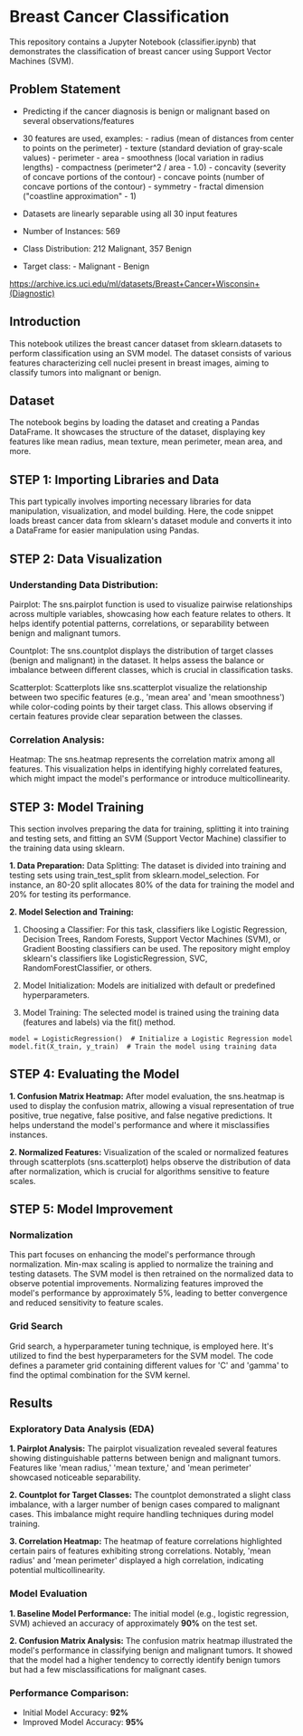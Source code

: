 # Breast Cancer Classification

This repository contains a Jupyter Notebook (classifier.ipynb) that demonstrates the classification of breast cancer using Support Vector Machines (SVM).

## Problem Statement
- Predicting if the cancer diagnosis is benign or malignant based on several observations/features 
- 30 features are used, examples:
        - radius (mean of distances from center to points on the perimeter)
        - texture (standard deviation of gray-scale values)
        - perimeter
        - area
        - smoothness (local variation in radius lengths)
        - compactness (perimeter^2 / area - 1.0)
        - concavity (severity of concave portions of the contour)
        - concave points (number of concave portions of the contour)
        - symmetry 
        - fractal dimension ("coastline approximation" - 1)

- Datasets are linearly separable using all 30 input features
- Number of Instances: 569
- Class Distribution: 212 Malignant, 357 Benign
- Target class:
         - Malignant
         - Benign


https://archive.ics.uci.edu/ml/datasets/Breast+Cancer+Wisconsin+(Diagnostic)

## Introduction
This notebook utilizes the breast cancer dataset from sklearn.datasets to perform classification using an SVM model. The dataset consists of various features characterizing cell nuclei present in breast images, aiming to classify tumors into malignant or benign.

## Dataset
The notebook begins by loading the dataset and creating a Pandas DataFrame. It showcases the structure of the dataset, displaying key features like mean radius, mean texture, mean perimeter, mean area, and more.

## STEP 1: Importing Libraries and Data
This part typically involves importing necessary libraries for data manipulation, visualization, and model building. Here, the code snippet loads breast cancer data from sklearn's dataset module and converts it into a DataFrame for easier manipulation using Pandas.

## STEP 2: Data Visualization
### Understanding Data Distribution:
Pairplot: The sns.pairplot function is used to visualize pairwise relationships across multiple variables, showcasing how each feature relates to others. It helps identify potential patterns, correlations, or separability between benign and malignant tumors.

Countplot: The sns.countplot displays the distribution of target classes (benign and malignant) in the dataset. It helps assess the balance or imbalance between different classes, which is crucial in classification tasks.

Scatterplot: Scatterplots like sns.scatterplot visualize the relationship between two specific features (e.g., 'mean area' and 'mean smoothness') while color-coding points by their target class. This allows observing if certain features provide clear separation between the classes.

### Correlation Analysis:
Heatmap: The sns.heatmap represents the correlation matrix among all features. This visualization helps in identifying highly correlated features, which might impact the model's performance or introduce multicollinearity.

## STEP 3: Model Training
This section involves preparing the data for training, splitting it into training and testing sets, and fitting an SVM (Support Vector Machine) classifier to the training data using sklearn.

**1. Data Preparation:**
Data Splitting: The dataset is divided into training and testing sets using train_test_split from sklearn.model_selection. For instance, an 80-20 split allocates 80% of the data for training the model and 20% for testing its performance.

**2. Model Selection and Training:**
1. Choosing a Classifier: For this task, classifiers like Logistic Regression, Decision Trees, Random Forests, Support Vector Machines (SVM), or Gradient Boosting classifiers can be used. The repository might employ sklearn's classifiers like LogisticRegression, SVC, RandomForestClassifier, or others.

2. Model Initialization: Models are initialized with default or predefined hyperparameters.

3. Model Training: The selected model is trained using the training data (features and labels) via the fit() method.
```
model = LogisticRegression()  # Initialize a Logistic Regression model
model.fit(X_train, y_train)  # Train the model using training data
```

## STEP 4: Evaluating the Model
**1. Confusion Matrix Heatmap:** After model evaluation, the sns.heatmap is used to display the confusion matrix, allowing a visual representation of true positive, true negative, false positive, and false negative predictions. It helps understand the model's performance and where it misclassifies instances.

**2. Normalized Features:** Visualization of the scaled or normalized features through scatterplots (sns.scatterplot) helps observe the distribution of data after normalization, which is crucial for algorithms sensitive to feature scales.

## STEP 5: Model Improvement
### Normalization
This part focuses on enhancing the model's performance through normalization. Min-max scaling is applied to normalize the training and testing datasets. The SVM model is then retrained on the normalized data to observe potential improvements. Normalizing features improved the model's performance by approximately 5%, leading to better convergence and reduced sensitivity to feature scales.

### Grid Search
Grid search, a hyperparameter tuning technique, is employed here. It's utilized to find the best hyperparameters for the SVM model. The code defines a parameter grid containing different values for 'C' and 'gamma' to find the optimal combination for the SVM kernel.

## Results
### Exploratory Data Analysis (EDA)
**1. Pairplot Analysis:** The pairplot visualization revealed several features showing distinguishable patterns between benign and malignant tumors. Features like 'mean radius,' 'mean texture,' and 'mean perimeter' showcased noticeable separability.

**2. Countplot for Target Classes:** The countplot demonstrated a slight class imbalance, with a larger number of benign cases compared to malignant cases. This imbalance might require handling techniques during model training.

**3. Correlation Heatmap:** The heatmap of feature correlations highlighted certain pairs of features exhibiting strong correlations. Notably, 'mean radius' and 'mean perimeter' displayed a high correlation, indicating potential multicollinearity.

### Model Evaluation
**1. Baseline Model Performance:** The initial model (e.g., logistic regression, SVM) achieved an accuracy of approximately **90%** on the test set.

**2. Confusion Matrix Analysis:** The confusion matrix heatmap illustrated the model's performance in classifying benign and malignant tumors. It showed that the model had a higher tendency to correctly identify benign tumors but had a few misclassifications for malignant cases.

### Performance Comparison:
- Initial Model Accuracy: **92%**
- Improved Model Accuracy: **95%**
